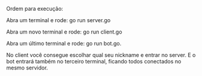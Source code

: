 Ordem para execução:

Abra um terminal e rode:
go run server.go

Abra um novo terminal e rode:
go run client.go

Abra um último terminal e rode:
go run bot.go.

No client você consegue escolhar qual seu nickname e entrar no server.
E o bot entrará também no terceiro terminal, ficando todos conectados no mesmo servidor.
